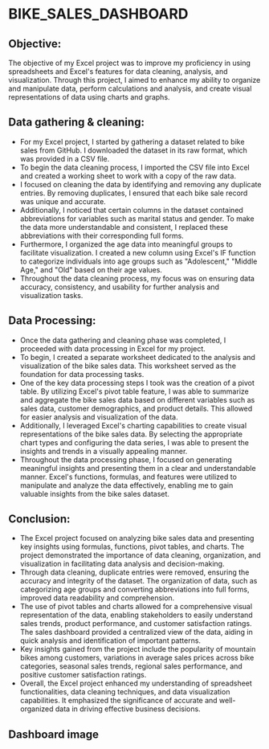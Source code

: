 # BIKE_SALES_DASHBOARD



## Objective:
 The objective of my Excel project was to improve my proficiency in using 
spreadsheets and Excel's features for data cleaning, analysis, and visualization. Through 
this project, I aimed to enhance my ability to organize and manipulate data, perform 
calculations and analysis, and create visual representations of data using charts and 
graphs.

## Data gathering & cleaning:
 - For my Excel project, I started by gathering a dataset related to bike sales from 
GitHub. I downloaded the dataset in its raw format, which was provided in a CSV file.
-  To begin the data cleaning process, I imported the CSV file into Excel and created a 
working sheet to work with a copy of the raw data.
 - I focused on cleaning the data by identifying and removing any duplicate entries. By 
removing duplicates, I ensured that each bike sale record was unique and accurate.
 - Additionally, I noticed that certain columns in the dataset contained abbreviations for 
variables such as marital status and gender. To make the data more understandable and 
consistent, I replaced these abbreviations with their corresponding full forms.
 - Furthermore, I organized the age data into meaningful groups to facilitate 
visualization. I created a new column using Excel's IF function to categorize individuals 
into age groups such as "Adolescent," "Middle Age," and "Old" based on their age 
values.
 - Throughout the data cleaning process, my focus was on ensuring data accuracy, 
consistency, and usability for further analysis and visualization tasks.
 
 ## Data Processing:
 - Once the data gathering and cleaning phase was completed, I proceeded with data 
processing in Excel for my project.
 - To begin, I created a separate worksheet dedicated to the analysis and visualization 
of the bike sales data. This worksheet served as the foundation for data processing 
tasks.
 - One of the key data processing steps I took was the creation of a pivot table. By 
utilizing Excel's pivot table feature, I was able to summarize and aggregate the bike 
sales data based on different variables such as sales data, customer demographics, and 
product details. This allowed for easier analysis and visualization of the data.
 - Additionally, I leveraged Excel's charting capabilities to create visual representations 
of the bike sales data. By selecting the appropriate chart types and configuring the data 
series, I was able to present the insights and trends in a visually appealing manner.
 - Throughout the data processing phase, I focused on generating meaningful insights 
and presenting them in a clear and understandable manner. Excel's functions, formulas, 
and features were utilized to manipulate and analyze the data effectively, enabling me 
to gain valuable insights from the bike sales dataset.


## Conclusion:
 - The Excel project focused on analyzing bike sales data and presenting key insights 
using formulas, functions, pivot tables, and charts. The project demonstrated the 
importance of data cleaning, organization, and visualization in facilitating data analysis 
and decision-making.
 - Through data cleaning, duplicate entries were removed, ensuring the accuracy and 
integrity of the dataset. The organization of data, such as categorizing age groups and 
converting abbreviations into full forms, improved data readability and comprehension.
 - The use of pivot tables and charts allowed for a comprehensive visual representation 
of the data, enabling stakeholders to easily understand sales trends, product
performance, and customer satisfaction ratings. The sales dashboard provided a 
centralized view of the data, aiding in quick analysis and identification of important 
patterns.
-  Key insights gained from the project include the popularity of mountain bikes among 
customers, variations in average sales prices across bike categories, seasonal sales 
trends, regional sales performance, and positive customer satisfaction ratings.
 - Overall, the Excel project enhanced my understanding of spreadsheet functionalities, 
data cleaning techniques, and data visualization capabilities. It emphasized the 
significance of accurate and well-organized data in driving effective business decisions.

## Dashboard image

